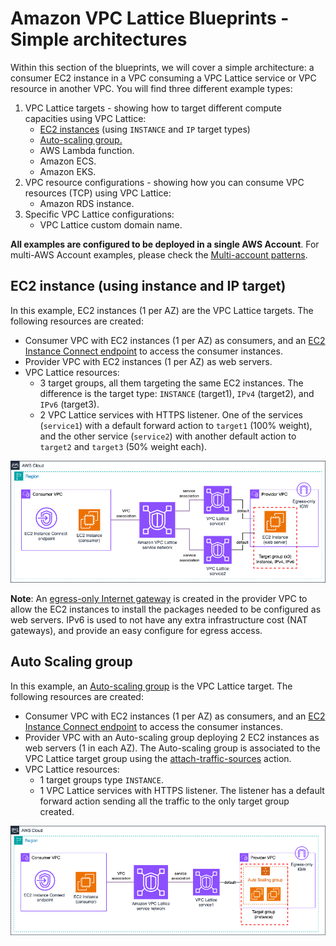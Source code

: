 # Amazon VPC Lattice Blueprints - Simple architectures

Within this section of the blueprints, we will cover a simple architecture: a consumer EC2 instance in a VPC consuming a VPC Lattice service or VPC resource in another VPC. You will find three different example types:

1. VPC Lattice targets - showing how to target different compute capacities using VPC Lattice:
    * [EC2 instances](./1-ec2_instance/) (using `INSTANCE` and `IP` target types)
    * [Auto-scaling group.](./2-auto_scaling_group/)
    * AWS Lambda function.
    * Amazon ECS.
    * Amazon EKS.
2. VPC resource configurations - showing how you can consume VPC resources (TCP) using VPC Lattice:
    * Amazon RDS instance.
3. Specific VPC Lattice configurations:
    * VPC Lattice custom domain name.

**All examples are configured to be deployed in a single AWS Account**. For multi-AWS Account examples, please check the [Multi-account patterns](../2-multi_account/).

## EC2 instance (using instance and IP target)

In this example, EC2 instances (1 per AZ) are the VPC Lattice targets. The following resources are created:

* Consumer VPC with EC2 instances (1 per AZ) as consumers, and an [EC2 Instance Connect endpoint](https://docs.aws.amazon.com/AWSEC2/latest/UserGuide/connect-using-eice.html) to access the consumer instances.
* Provider VPC with EC2 instances (1 per AZ) as web servers.
* VPC Lattice resources:
    * 3 target groups, all them targeting the same EC2 instances. The difference is the target type: `INSTANCE` (target1), `IPv4` (target2), and `IPv6` (target3).
    * 2 VPC Lattice services with HTTPS listener. One of the services (`service1`) with a default forward action to `target1` (100% weight), and the other service (`service2`) with another default action to `target2` and `target3` (50% weight each).

![EC2 Instance & IP target](../../images/pattern1_architecture1.png)

**Note**: An [egress-only Internet gateway](https://docs.aws.amazon.com/vpc/latest/userguide/egress-only-internet-gateway.html) is created in the provider VPC to allow the EC2 instances to install the packages needed to be configured as web servers. IPv6 is used to not have any extra infrastructure cost (NAT gateways), and provide an easy configure for egress access.

## Auto Scaling group

In this example, an [Auto-scaling group](https://docs.aws.amazon.com/autoscaling/ec2/userguide/auto-scaling-groups.html) is the VPC Lattice target. The following resources are created:

* Consumer VPC with EC2 instances (1 per AZ) as consumers, and an [EC2 Instance Connect endpoint](https://docs.aws.amazon.com/AWSEC2/latest/UserGuide/connect-using-eice.html) to access the consumer instances.
* Provider VPC with an Auto-scaling group deploying 2 EC2 instances as web servers (1 in each AZ). The Auto-scaling group is associated to the VPC Lattice target group using the [attach-traffic-sources](https://docs.aws.amazon.com/cli/latest/reference/autoscaling/attach-traffic-sources.html) action.
* VPC Lattice resources:
    * 1 target groups type `INSTANCE`.
    * 1 VPC Lattice services with HTTPS listener. The listener has a default forward action sending all the traffic to the only target group created.

![EC2 Instance & IP target](../../images/pattern1_architecture2.png)

